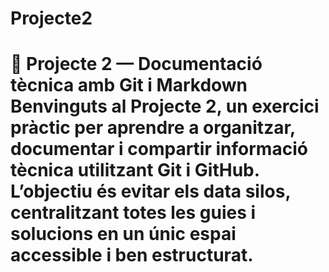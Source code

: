 # Projecte2
# 🧠 Projecte 2 — Documentació tècnica amb Git i Markdown  Benvinguts al **Projecte 2**, un exercici pràctic per aprendre a **organitzar, documentar i compartir** informació tècnica utilitzant **Git** i **GitHub**.   L’objectiu és evitar els **data silos**, centralitzant totes les guies i solucions en un únic espai accessible i ben estructurat.  
